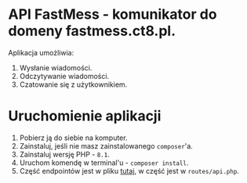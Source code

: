 # API FastMess - komunikator do domeny fastmess.ct8.pl.
Aplikacja umożliwia:
1. Wysłanie wiadomości.
2. Odczytywanie wiadomości.
3. Czatowanie się z użytkownikiem.

# Uruchomienie aplikacji
1. Pobierz ją do siebie na komputer.
2. Zainstaluj, jeśli nie masz zainstalowanego `composer`'a.
3. Zainstaluj wersję PHP - `8.1`.
4. Uruchom komendę w terminal'u - `composer install`.
5. Część endpointów jest w pliku [tutaj](https://github.com/zhenias/api-fastmess/blob/main/Authorization%20REST%20API.txt), w część jest w `routes/api.php`.
